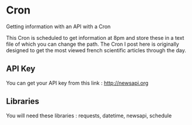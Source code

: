 # Cron
Getting information with an API with a Cron

This Cron is scheduled to get information at 8pm and store these in a text file of which you can change the path.
The Cron I post here is originally designed to get the most viewed french scientific articles through the day.


## API Key

You can get your API key from this link : http://newsapi.org

## Libraries

You will need these libraries : requests, datetime, newsapi, schedule

